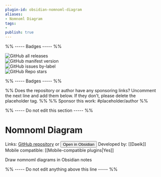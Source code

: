 ```yaml
---
plugin-id: obsidian-nomnoml-diagram
aliases:
- Nomnoml Diagram
tags: 
- 
publish: true
---
```


%% ----- Badges ----- %%

![GitHub all releases](https://img.shields.io/github/downloads/Daeik/obsidian-nomnoml-diagram/total?color=573E7A&logo=github&style=for-the-badge)   
![GitHub manifest version](https://img.shields.io/github/manifest-json/v/Daeik/obsidian-nomnoml-diagram?color=573E7A&logo=github&style=for-the-badge)   
![GitHub issues by-label](https://img.shields.io/github/issues/Daeik/obsidian-nomnoml-diagram/help%20wanted?color=573E7A&logo=github&style=for-the-badge)   
![GitHub Repo stars](https://img.shields.io/github/stars/Daeik/obsidian-nomnoml-diagram?color=573E7A&logo=github&style=for-the-badge)

%% ----- Badges ----- %%

%% Does the repository or author have any sponsoring links? Uncomment the next line and add them below. If they don't, please delete the placeholder tag. %%
%% Sponsor this work: #placeholder/author %%

%% ----- Do not edit this section ----- %%

# Nomnoml Diagram

Links: [GitHub repository](https://github.com/Daeik/obsidian-nomnoml-diagram) or [<button id=HH>Open in Obsidian</button>](obsidian://goto-plugin?id=obsidian-nomnoml-diagram)
Developed by: [[Daeik]]
Mobile compatible: [[Mobile-compatible plugins|Yes]]

Draw nomnoml diagrams in Obsidian notes

%% ----- Do not edit anything above this line ----- %% 
